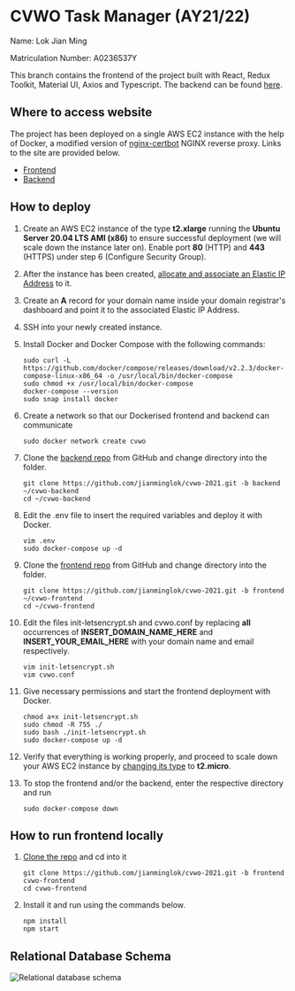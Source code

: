 # CVWO Task Manager (AY21/22)

Name: Lok Jian Ming

Matriculation Number: A0236537Y

This branch contains the frontend of the project built with React, Redux Toolkit, Material UI, Axios and Typescript. The backend can be found [here](https://github.com/jianminglok/cvwo-2021/tree/backend).

## Where to access website

  The project has been deployed on a single AWS EC2 instance with the help of Docker, a modified version of [nginx-certbot](https://github.com/wmnnd/nginx-certbot) NGINX reverse proxy. Links to the site are provided below.

- [Frontend](https://task.jianminglok.xyz/)
- [Backend](https://task.jianminglok.xyz/api)

## How to deploy

1. Create an AWS EC2 instance of the type **t2.xlarge** running the **Ubuntu Server 20.04 LTS AMI (x86)** to ensure successful deployment (we will scale down the instance later on). Enable port **80** (HTTP) and **443** (HTTPS) under step 6 (Configure Security Group).

2. After the instance has been created, [allocate and associate an Elastic IP Address](https://docs.aws.amazon.com/vpc/latest/userguide/vpc-eips.html) to it.

3. Create an **A** record for your domain name inside your domain registrar's dashboard and point it to the associated Elastic IP Address.

4. SSH into your newly created instance.

5. Install Docker and Docker Compose with the following commands:

	```
	sudo curl -L https://github.com/docker/compose/releases/download/v2.2.3/docker-compose-linux-x86_64 -o /usr/local/bin/docker-compose
	sudo chmod +x /usr/local/bin/docker-compose
	docker-compose --version
	sudo snap install docker
	```

6. Create a network so that our Dockerised frontend and backend can communicate
	```
	sudo docker network create cvwo
	```

7. Clone the [backend repo](https://github.com/jianminglok/cvwo-2021/tree/backend) from GitHub and change directory into the folder.

	```
	git clone https://github.com/jianminglok/cvwo-2021.git -b backend ~/cvwo-backend
	cd ~/cvwo-backend
	```  

8.  Edit the .env file to insert the required variables and deploy it with Docker.

	```
	vim .env
	sudo docker-compose up -d
	```

9. Clone the [frontend repo](https://github.com/jianminglok/cvwo-2021/tree/frontend) from GitHub and change directory into the folder.

	```
	git clone https://github.com/jianminglok/cvwo-2021.git -b frontend ~/cvwo-frontend
	cd ~/cvwo-frontend
	```   

10. Edit the files init-letsencrypt.sh and cvwo.conf by replacing **all** occurrences of **INSERT_DOMAIN_NAME_HERE** and **INSERT_YOUR_EMAIL_HERE** with your domain name and email respectively.

	```
	vim init-letsencrypt.sh
	vim cvwo.conf
	```

11. Give necessary permissions and start the frontend deployment with Docker.

	```
	chmod a+x init-letsencrypt.sh
	sudo chmod -R 755 ./
	sudo bash ./init-letsencrypt.sh
	sudo docker-compose up -d
	```

12. Verify that everything is working properly, and proceed to scale down your AWS EC2 instance by [changing its type](https://docs.aws.amazon.com/AWSEC2/latest/UserGuide/ec2-instance-resize.html) to **t2.micro**.

13. To stop the frontend and/or the backend, enter the respective directory and run

	```
	sudo docker-compose down
	```

## How to run frontend locally

1. [Clone the repo](https://github.com/jianminglok/cvwo-2021/tree/frontend) and cd into it

	```
	git clone https://github.com/jianminglok/cvwo-2021.git -b frontend cvwo-frontend
	cd cvwo-frontend
	```

2. Install it and run using the commands below.

	```
	npm install
	npm start
	``` 

## Relational Database Schema

![Relational database schema](https://i.ibb.co/D8PPfvc/Untitled-2.png)